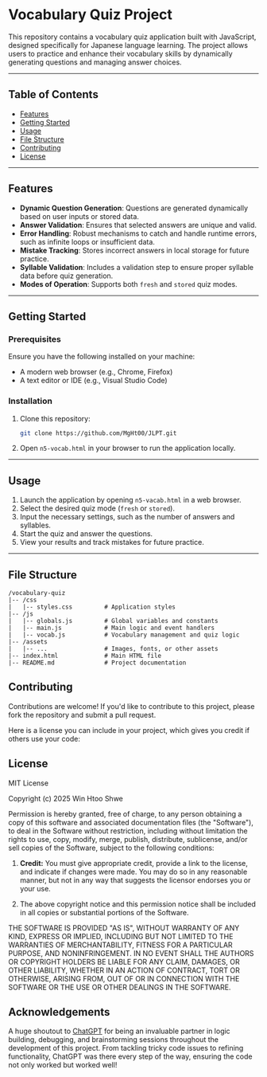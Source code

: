 # Vocabulary Quiz Project

This repository contains a vocabulary quiz application built with JavaScript, designed specifically for Japanese language learning. The project allows users to practice and enhance their vocabulary skills by dynamically generating questions and managing answer choices.

---

## Table of Contents

- [Features](#features)
- [Getting Started](#getting-started)
- [Usage](#usage)
- [File Structure](#file-structure)
- [Contributing](#contributing)
- [License](#license)

---

## Features

- **Dynamic Question Generation**: Questions are generated dynamically based on user inputs or stored data.
- **Answer Validation**: Ensures that selected answers are unique and valid.
- **Error Handling**: Robust mechanisms to catch and handle runtime errors, such as infinite loops or insufficient data.
- **Mistake Tracking**: Stores incorrect answers in local storage for future practice.
- **Syllable Validation**: Includes a validation step to ensure proper syllable data before quiz generation.
- **Modes of Operation**: Supports both `fresh` and `stored` quiz modes.

---

## Getting Started

### Prerequisites

Ensure you have the following installed on your machine:

- A modern web browser (e.g., Chrome, Firefox)
- A text editor or IDE (e.g., Visual Studio Code)

### Installation

1. Clone this repository:

   ```bash
   git clone https://github.com/MgHt00/JLPT.git
   ```

2. Open `n5-vocab.html` in your browser to run the application locally.

---

## Usage

1. Launch the application by opening `n5-vacab.html` in a web browser.
2. Select the desired quiz mode (`fresh` or `stored`).
3. Input the necessary settings, such as the number of answers and syllables.
4. Start the quiz and answer the questions.
5. View your results and track mistakes for future practice.

---

## File Structure

```
/vocabulary-quiz
|-- /css
|   |-- styles.css         # Application styles
|-- /js
|   |-- globals.js         # Global variables and constants
|   |-- main.js            # Main logic and event handlers
|   |-- vocab.js           # Vocabulary management and quiz logic
|-- /assets
|   |-- ...                # Images, fonts, or other assets
|-- index.html             # Main HTML file
|-- README.md              # Project documentation
```

## Contributing

Contributions are welcome! If you'd like to contribute to this project, please fork the repository and submit a pull request.

Here is a license you can include in your project, which gives you credit if others use your code:

## License

MIT License

Copyright (c) 2025 Win Htoo Shwe

Permission is hereby granted, free of charge, to any person obtaining a copy of this software and associated documentation files (the "Software"), to deal in the Software without restriction, including without limitation the rights to use, copy, modify, merge, publish, distribute, sublicense, and/or sell copies of the Software, subject to the following conditions:

1. **Credit:** You must give appropriate credit, provide a link to the license, and indicate if changes were made. You may do so in any reasonable manner, but not in any way that suggests the licensor endorses you or your use.
   
2. The above copyright notice and this permission notice shall be included in all copies or substantial portions of the Software.

THE SOFTWARE IS PROVIDED "AS IS", WITHOUT WARRANTY OF ANY KIND, EXPRESS OR IMPLIED, INCLUDING BUT NOT LIMITED TO THE WARRANTIES OF MERCHANTABILITY, FITNESS FOR A PARTICULAR PURPOSE, AND NONINFRINGEMENT. IN NO EVENT SHALL THE AUTHORS OR COPYRIGHT HOLDERS BE LIABLE FOR ANY CLAIM, DAMAGES, OR OTHER LIABILITY, WHETHER IN AN ACTION OF CONTRACT, TORT OR OTHERWISE, ARISING FROM, OUT OF OR IN CONNECTION WITH THE SOFTWARE OR THE USE OR OTHER DEALINGS IN THE SOFTWARE.

## Acknowledgements

A huge shoutout to [ChatGPT](https://www.openai.com/) for being an invaluable partner in logic building, debugging, and brainstorming sessions throughout the development of this project. From tackling tricky code issues to refining functionality, ChatGPT was there every step of the way, ensuring the code not only worked but worked well!